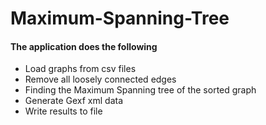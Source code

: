 # Maximum-Spanning-Tree

#### The application does the following
* Load graphs from csv files
* Remove all loosely connected edges
* Finding the Maximum Spanning tree of the sorted graph
* Generate Gexf xml data
* Write results to file
